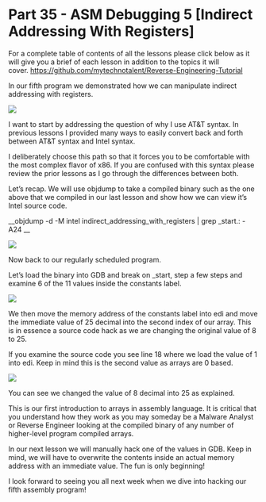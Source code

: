 # Part 35 - ASM Debugging 5 \[Indirect Addressing With Registers\]

For a complete table of contents of all the lessons please click below as it will give you a brief of each lesson in addition to the topics it will cover.&nbsp;https://github.com/mytechnotalent/Reverse-Engineering-Tutorial

In our fifth program we demonstrated how we can manipulate indirect addressing with registers.

<div class="slate-resizable-image-embed slate-image-embed__resize-full-width"><img src="https://media-exp1.licdn.com/dms/image/C4E12AQEv1n4OpN4PiA/article-inline_image-shrink_1000_1488/0/1520483251669?e=1614211200&amp;v=beta&amp;t=F_hrI_rqxa3CCS3JeV5gnBOZIHEiOA21xSU39jMu-4k"/></div>

I want to start by addressing the question of why I use AT&amp;T syntax. In previous lessons I provided many ways to easily convert back and forth between AT&amp;T syntax and Intel syntax.

I deliberately choose this path so that it forces you to be comfortable with the most complex flavor of x86. If you are confused with this syntax please review the prior lessons as I go through the differences between both.

Let’s recap. We will use objdump to take a compiled binary such as the one above that we compiled in our last lesson and show how we can view it’s Intel source code.

__objdump -d -M intel indirect\_addressing\_with\_registers | grep \_start.: -A24 __

<div class="slate-resizable-image-embed slate-image-embed__resize-full-width"><img src="https://media-exp1.licdn.com/dms/image/C4E12AQGbp7CDg0Oxfw/article-inline_image-shrink_1000_1488/0/1520148750030?e=1614211200&amp;v=beta&amp;t=87bKJ-1jmZk1x9qdQQfON6ma5QejlNi6ZDO3-rk2sqE"/></div>

Now back to our regularly scheduled program.

Let’s load the binary into GDB and break on \_start, step a few steps and examine 6 of the 11 values inside the constants label.

<div class="slate-resizable-image-embed slate-image-embed__resize-full-width"><img src="https://media-exp1.licdn.com/dms/image/C4E12AQHy1ZKVvSsr-Q/article-inline_image-shrink_1000_1488/0/1520145698959?e=1614211200&amp;v=beta&amp;t=Gvk9Cv5xL2GTGpXy5_x6S0Q0-33NYOU-v6SourSqQ5c"/></div>

We then move the memory address of the constants label into edi and move the immediate value of 25 decimal into the second index of our array. This is in essence a source code hack as we are changing the original value of 8 to 25.

If you examine the source code you see line 18 where we load the value of 1 into edi. Keep in mind this is the second value as arrays are 0 based.

<div class="slate-resizable-image-embed slate-image-embed__resize-full-width"><img src="https://media-exp1.licdn.com/dms/image/C4E12AQHdhSvCdNu8JA/article-inline_image-shrink_1000_1488/0/1520241367735?e=1614211200&amp;v=beta&amp;t=vqggZeXZ6YGJL8cXTeJKbQokkecJ4Ixi0lzwgeoNbeM"/></div>

You can see we changed the value of 8 decimal into 25 as explained.

This is our first introduction to arrays in assembly language. It is critical that you understand how they work as you may someday be a Malware Analyst or Reverse Engineer looking at the compiled binary of any number of higher-level program compiled arrays.

In our next lesson we will manually hack one of the values in GDB. Keep in mind, we will have to overwrite the contents inside an actual memory address with an immediate value. The fun is only beginning!

I look forward to seeing you all next week when we dive into hacking our fifth assembly program!